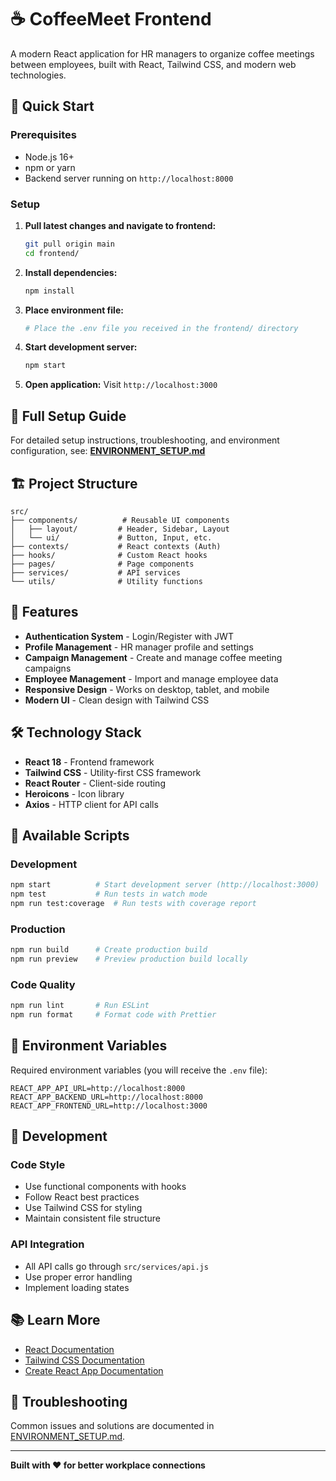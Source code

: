 # ☕ CoffeeMeet Frontend

A modern React application for HR managers to organize coffee meetings between employees, built with React, Tailwind CSS, and modern web technologies.

## 🚀 Quick Start

### Prerequisites
- Node.js 16+
- npm or yarn
- Backend server running on `http://localhost:8000`

### Setup
1. **Pull latest changes and navigate to frontend:**
   ```bash
   git pull origin main
   cd frontend/
   ```

2. **Install dependencies:**
   ```bash
   npm install
   ```

3. **Place environment file:**
   ```bash
   # Place the .env file you received in the frontend/ directory
   ```

4. **Start development server:**
   ```bash
   npm start
   ```

5. **Open application:**
   Visit `http://localhost:3000`

## 📖 Full Setup Guide

For detailed setup instructions, troubleshooting, and environment configuration, see:
**[ENVIRONMENT_SETUP.md](./ENVIRONMENT_SETUP.md)**

## 🏗️ Project Structure

```
src/
├── components/          # Reusable UI components
│   ├── layout/         # Header, Sidebar, Layout
│   └── ui/             # Button, Input, etc.
├── contexts/           # React contexts (Auth)
├── hooks/              # Custom React hooks
├── pages/              # Page components
├── services/           # API services
└── utils/              # Utility functions
```

## 🎨 Features

- **Authentication System** - Login/Register with JWT
- **Profile Management** - HR manager profile and settings
- **Campaign Management** - Create and manage coffee meeting campaigns
- **Employee Management** - Import and manage employee data
- **Responsive Design** - Works on desktop, tablet, and mobile
- **Modern UI** - Clean design with Tailwind CSS

## 🛠️ Technology Stack

- **React 18** - Frontend framework
- **Tailwind CSS** - Utility-first CSS framework
- **React Router** - Client-side routing
- **Heroicons** - Icon library
- **Axios** - HTTP client for API calls

## 📜 Available Scripts

### Development
```bash
npm start          # Start development server (http://localhost:3000)
npm test           # Run tests in watch mode
npm run test:coverage  # Run tests with coverage report
```

### Production
```bash
npm run build      # Create production build
npm run preview    # Preview production build locally
```

### Code Quality
```bash
npm run lint       # Run ESLint
npm run format     # Format code with Prettier
```

## 🔧 Environment Variables

Required environment variables (you will receive the `.env` file):

```env
REACT_APP_API_URL=http://localhost:8000
REACT_APP_BACKEND_URL=http://localhost:8000
REACT_APP_FRONTEND_URL=http://localhost:3000
```

## 🤝 Development

### Code Style
- Use functional components with hooks
- Follow React best practices
- Use Tailwind CSS for styling
- Maintain consistent file structure

### API Integration
- All API calls go through `src/services/api.js`
- Use proper error handling
- Implement loading states

## 📚 Learn More

- [React Documentation](https://reactjs.org/)
- [Tailwind CSS Documentation](https://tailwindcss.com/)
- [Create React App Documentation](https://create-react-app.dev/)

## 🐛 Troubleshooting

Common issues and solutions are documented in [ENVIRONMENT_SETUP.md](./ENVIRONMENT_SETUP.md#troubleshooting).

---

**Built with ❤️ for better workplace connections**
